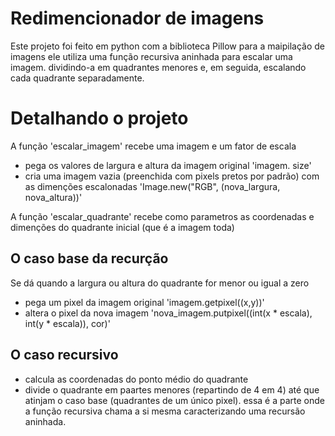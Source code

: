 # Redimencionador de imagens


Este projeto foi feito em python com a biblioteca Pillow para a maipilação de imagens
ele utiliza uma função recursiva aninhada para escalar uma imagem. dividindo-a em quadrantes menores e, em seguida, escalando cada quadrante separadamente.



# Detalhando o projeto


A função 'escalar_imagem' recebe uma imagem e um fator de escala 
  - pega os valores de largura e altura da imagem original 'imagem. size'
  - cria uma imagem vazia (preenchida com pixels pretos por padrão) com as dimenções escalonadas 'Image.new("RGB", (nova_largura, nova_altura))'
  
A função 'escalar_quadrante' recebe como parametros as coordenadas e dimenções do quadrante inicial (que é a imagem toda)

O caso base da recurção 
-
  Se dá quando a largura ou altura do quadrante for menor ou igual a zero
  - pega um pixel da imagem original 'imagem.getpixel((x,y))'
  - altera o pixel da nova imagem 'nova_imagem.putpixel((int(x * escala), int(y * escala)), cor)'

O caso recursivo 
-
  - calcula as coordenadas do ponto médio do quadrante
  - divide o quadrante em paartes menores (repartindo de 4 em 4) até que atinjam o caso base (quadrantes de um único pixel).
    essa é a parte onde a função recursiva chama a si mesma caracterizando uma recursão aninhada.


